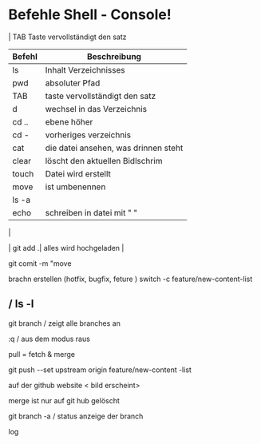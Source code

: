# Befehle Shell - Console!

| TAB Taste vervollständigt den satz

| Befehl | Beschreibung                         |
| ------ | ------------------------------------ |
| ls     | Inhalt Verzeichnisses                |
| pwd    | absoluter Pfad                       |
| TAB    | taste vervollständigt den satz       |
| d      | wechsel in das Verzeichnis           |
| cd ..  | ebene höher                          |
| cd -   | vorheriges verzeichnis               |
| cat    | die datei ansehen, was drinnen steht |
| clear  | löscht den aktuellen Bidlschrim      |
| touch  | Datei wird erstellt                  |
| move   | ist umbenennen                       |
| ls -a  |
| echo   | schreiben in datei mit " "           |

|

| git add .| alles wird hochgeladen |

git comit -m "move

brachn erstellen (hotfix, bugfix, feture )
switch -c feature/new-content-list

## / ls -l

git branch / zeigt alle branches an

:q / aus dem modus raus

pull = fetch & merge

git push --set upstream origin feature/new-content -list

auf der github website < bild erscheint>

merge ist nur auf git hub gelöscht

git branch -a / status anzeige der branch

log
